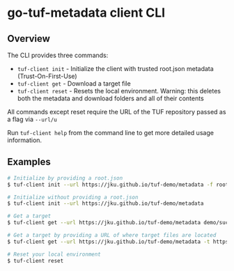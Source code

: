 # go-tuf-metadata client CLI

## Overview

The CLI provides three commands:

* `tuf-client init` - Initialize the client with trusted root.json metadata (Trust-On-First-Use)
* `tuf-client get` - Download a target file
* `tuf-client reset` - Resets the local environment. Warning: this deletes both the metadata and download folders and all of their contents

All commands except reset require the URL of the TUF repository passed as a flag via `--url/u`

Run `tuf-client help` from the command line to get more detailed usage
information.

## Examples

```bash
# Initialize by providing a root.json
$ tuf-client init --url https://jku.github.io/tuf-demo/metadata -f root.json

# Initialize without providing a root.json
$ tuf-client init --url https://jku.github.io/tuf-demo/metadata

# Get a target 
$ tuf-client get --url https://jku.github.io/tuf-demo/metadata demo/succinctly-delegated-5.txt

# Get a target by providing a URL of where target files are located
$ tuf-client get --url https://jku.github.io/tuf-demo/metadata -t https://jku.github.io/tuf-demo/targets demo/succinctly-delegated-5.txt

# Reset your local environment
$ tuf-client reset
```
